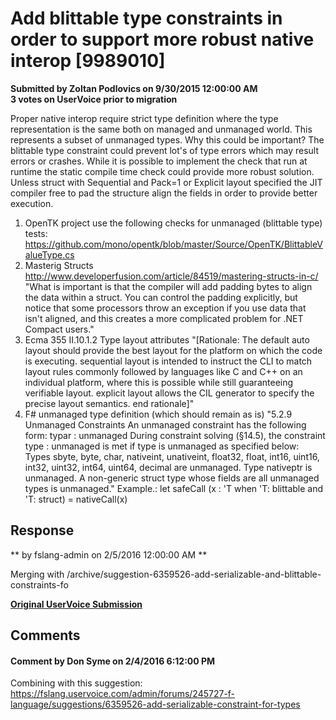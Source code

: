 # Add blittable type constraints in order to support more robust native interop [9989010] #

**Submitted by Zoltan Podlovics on 9/30/2015 12:00:00 AM**  
**3 votes on UserVoice prior to migration**  

Proper native interop require strict type definition where the type representation is the same both on managed and unmanaged world. This represents a subset of unmanaged types.
Why this could be important?
The blittable type constraint could prevent lot's of type errors which may result errors or crashes. While it is possible to implement the check that run at runtime the static compile time check could provide more robust solution.
Unless struct with Sequential and Pack=1 or Explicit layout specified the JIT compiler free to pad the structure align the fields in order to provide better execution.
1) OpenTK project use the following checks for unmanaged (blittable type) tests:
https://github.com/mono/opentk/blob/master/Source/OpenTK/BlittableValueType.cs
2) Masterig Structs
http://www.developerfusion.com/article/84519/mastering-structs-in-c/
"What is important is that the compiler will add padding bytes to align the data within a struct. You can control the padding explicitly, but notice that some processors throw an exception if you use data that isn't aligned, and this creates a more complicated problem for .NET Compact users."
3) Ecma 355 II.10.1.2 Type layout attributes
"[Rationale: The default auto layout should provide the best layout for the platform on which the code
is executing. sequential layout is intended to instruct the CLI to match layout rules commonly
followed by languages like C and C++ on an individual platform, where this is possible while still
guaranteeing verifiable layout. explicit layout allows the CIL generator to specify the precise layout
semantics. end rationale]"
4) F# unmanaged type definition (which should remain as is)
"5.2.9 Unmanaged Constraints
An unmanaged constraint has the following form:
typar : unmanaged
During constraint solving (§14.5), the constraint type : unmanaged is met if type is unmanaged as specified below:
Types sbyte, byte, char, nativeint, unativeint, float32, float, int16, uint16, int32, uint32, int64, uint64, decimal are unmanaged.
Type nativeptr<type> is unmanaged.
A non-generic struct type whose fields are all unmanaged types is unmanaged."
Example.:
let safeCall (x : 'T when 'T: blittable and 'T: struct) = nativeCall(x)



## Response ##
** by fslang-admin on 2/5/2016 12:00:00 AM **

Merging with /archive/suggestion-6359526-add-serializable-and-blittable-constraints-fo


**[Original UserVoice Submission](https://fslang.uservoice.com/forums/245727-f-language/suggestions/9989010)**


## Comments ##


#### Comment by Don Syme on 2/4/2016 6:12:00 PM ####
Combining with this suggestion: https://fslang.uservoice.com/admin/forums/245727-f-language/suggestions/6359526-add-serializable-constraint-for-types

